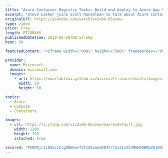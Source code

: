 ```yaml
---
title: "Azure Container Registry Tasks: Build and deploy to Azure App Service | Azure Friday"
excerpt: "Steve Lasker joins Scott Hanselman to talk about Azure Container Registry (ACR) Tasks and how you can build your container images in Azure for the three phases of development: pre-commit, team commits, and post-development for OS & Framework Patching. [01:03] Demo Start   For more information:  Azure"
originalUrl: https://youtube.com/watch?v=2x66-65usew
type: video
price: Free
length: PT18M46S
publishedDateTime: 2019-02-28T00:57:56Z
heat: 50

featuredContent: "<iframe width=\"800\" height=\"500\" frameborder=\"0\" src=\"https://www.youtube.com/embed/2x66-65usew\" allow=\"accelerometer; autoplay; encrypted-media; gyroscope; picture-in-picture\" allowfullscreen></iframe>"

provider:
  name: Microsoft
  domain: microsoft.com
  images:
    - url: https://smartableai.github.io/microsoft-azure/assets/images/organizations/microsoft.com-50x50.jpg
      width: 50
      height: 50

topics:
  - Azure
  - Compute
  - Containers

images:
  - url: https://i.ytimg.com/vi/2x66-65usew/maxresdefault.jpg
    width: 1280
    height: 720
    isCached: true

secured: "P5KKRjr3iDAxLLCcg0DWxw+fVF1d5umeaD04T/l5x31v25JMGH5QBMpZG10GXqUQBRU++z/BPGnN7fze8bjSbSwcV9OUgoVyFGVik02MhWrgqxr4Tm0i/2jmhScRIcQw1HSmj1RZHFTu2qfmS6yI7TcwUqli2uSLnsG1+fp84pbLz5qbrat4IHZDEqTrXG2yXOjoQ2jb73EE1647ZkFrVudENB5h+8/7ydyjipInf74Oe9NM+anKBZKJNxxulz3bBqGEPHr5KMUDmpBolEJwNhgU/76aGQ0BkNnProPR/rZDLIKUlekxvw0ESH1+W+YrT+tU6EIAdCi7Aspb/RTCkjPMN/YVGcLi8ysaFPwu5QlAIlebKTTGK1wp2+T7whnJfyUs8mF4X5GOhRkOcjSiN7RVQQvJeeHZvXXTMdf8JCY=;2puJHC+2nyGcEW6qg+Fjsw=="
---
```


